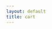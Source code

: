 ```yaml
---
layout: default
title: cart
---
```


<div id="cart-panel">
  <form action="#" id="cart-form">
    <div id="cart-items"></div>
  </form>
</div>

<div id="cart-message"></div>
